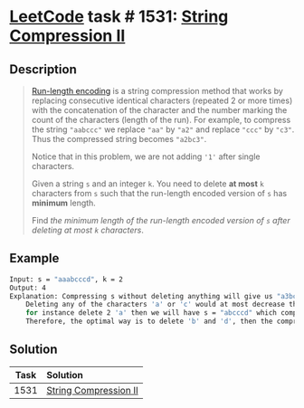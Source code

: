 # [LeetCode][leetcode] task # 1531: [String Compression II][task]

Description
-----------

> [Run-length encoding](http://en.wikipedia.org/wiki/Run-length_encoding) is a string compression method
> that works by replacing consecutive identical characters (repeated 2 or more times)
> with the concatenation of the character and the number marking the count of the characters (length of the run).
> For example, to compress the string `"aabccc"` we replace `"aa"` by `"a2"` and replace `"ccc"` by `"c3"`.
> Thus the compressed string becomes `"a2bc3"`.
> 
> Notice that in this problem, we are not adding `'1'` after single characters.
> 
> Given a string `s` and an integer `k`. You need to delete **at most** `k` characters from `s`
> such that the run-length encoded version of `s` has **minimum** length.
> 
> Find _the minimum length of the run-length encoded version of `s` after deleting at most `k` characters_.

Example
-------

```sh
Input: s = "aaabcccd", k = 2
Output: 4
Explanation: Compressing s without deleting anything will give us "a3bc3d" of length 6.
    Deleting any of the characters 'a' or 'c' would at most decrease the length of the compressed string to 5,
    for instance delete 2 'a' then we will have s = "abcccd" which compressed is abc3d.
    Therefore, the optimal way is to delete 'b' and 'd', then the compressed version of s will be "a3c3" of length 4.
```

Solution
--------

| Task | Solution                          |
|:----:|:----------------------------------|
| 1531 | [String Compression II][solution] |


[leetcode]: <http://leetcode.com/>
[task]: <https://leetcode.com/problems/string-compression-ii/>
[solution]: <https://github.com/wellaxis/praxis-leetcode/blob/main/src/main/java/com/witalis/praxis/leetcode/task/h16/p1531/option/Practice.java>

